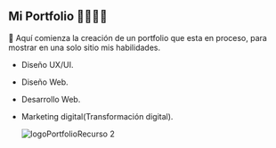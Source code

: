 ## Mi Portfolio 🎨🔮🌙🚀
🎯 Aquí comienza la creación de un portfolio que esta en proceso, para mostrar en una solo sitio mis habilidades.
- Diseño UX/UI.
- Diseño Web.
- Desarrollo Web.
- Marketing digital(Transformación digital).

  ![logoPortfolioRecurso 2](https://github.com/user-attachments/assets/96131c2e-d3e6-4f45-b077-89f2e8c17e9a)
